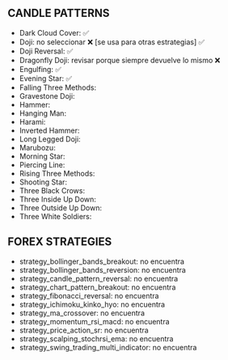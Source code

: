 ## CANDLE PATTERNS

* Dark Cloud Cover: ✅
* Doji: no seleccionar ❌ [se usa para otras estrategias] ✅
* Doji Reversal: ✅
* Dragonfly Doji: revisar porque siempre devuelve lo mismo ❌
* Engulfing: ✅
* Evening Star: ✅
* Falling Three Methods: 
* Gravestone Doji:
* Hammer: 
* Hanging Man: 
* Harami: 
* Inverted Hammer: 
* Long Legged Doji: 
* Marubozu: 
* Morning Star: 
* Piercing Line: 
* Rising Three Methods:
* Shooting Star: 
* Three Black Crows: 
* Three Inside Up Down:
* Three Outside Up Down: 
* Three White Soldiers: 

## FOREX STRATEGIES

* strategy_bollinger_bands_breakout: no encuentra
* strategy_bollinger_bands_reversion: no encuentra
* strategy_candle_pattern_reversal: no encuentra
* strategy_chart_pattern_breakout: no encuentra
* strategy_fibonacci_reversal: no encuentra
* strategy_ichimoku_kinko_hyo: no encuentra
* strategy_ma_crossover: no encuentra
* strategy_momentum_rsi_macd: no encuentra
* strategy_price_action_sr: no encuentra
* strategy_scalping_stochrsi_ema: no encuentra
* strategy_swing_trading_multi_indicator: no encuentra